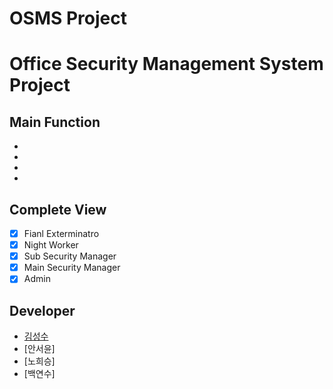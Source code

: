 # OSMS Project
Office Security Management System Project
=============

## Main Function ##

* 
* 
* 
* 

## Complete View ##

- [x] Fianl Exterminatro
- [x] Night Worker
- [x] Sub Security Manager
- [x] Main Security Manager
- [x] Admin

## Developer ##

* [김성수](https://github.com/munak)
* [안서윤]
* [노희승]
* [백연수]
